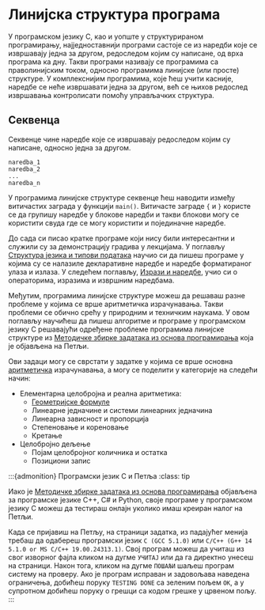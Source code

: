 # Линијска структура програма

У програмском језику C, као и уопште у структурираном програмирању,
најједноставнији програми састоје се из наредби које се извршавају једна за
другом, редоследом којим су написане, од врха програма ка дну. Такви програми
називају се програмима са праволинијским током, односно програмима линијске
(или просте) структуре. У комплекснијим програмима, које ћеш учити касније,
наредбе се неће извршавати једна за другом, већ се њихов редослед извршавања
контролисати помоћу управљачких структура.

## Секвенца

Секвенце чине наредбе које се извршавају редоследом којим су написане, односно
једна за другом.

```text
naredbа_1
naredbа_2
...
naredbа_n
```

У програмима линијске структуре секвенце ћеш наводити између витичастих заграда
у функцији `main()`. Витичасте заграде `{` и `}` користе се да групишу наредбе
у блокове наредби и такви блокови могу се користити свуда где се могу користити
и појединачне наредбе.

До сада си писао кратке програме који нису били интересантни и служили су за
демонстрацију градива у лекцијама. У поглављу
[Структура језика и типови података](../struktura_i_tipovi/index.md) научио си
да пишеш програме у којима су се налазиле декларативне наредбе и наредбе
форматираног улаза и излаза. У следећем поглављу,
[Изрази и наредбе](../izrazi_naredbe/index.md), учио си о операторима, изразима
и извршним наредбама.

Међутим, програмима линијске структуре можеш да решаваш разне проблеме у којима
се врше аритметичка израчунавања. Такви проблеми се обично срећу у природним и
техничким наукама. У овом поглављу научићеш да пишеш алгоритме и програме у
програмском језику C решавајући одређене проблеме програмима линијске структуре
из [Методичке збирке задатака из основа програмирања](https://petlja.org/biblioteka/r/kursevi/Zbirka)
која је објављена на Петљи.

Ови задаци могу се сврстати у задатке у којима се врше основна
[аритметичка](https://petlja.org/biblioteka/r/Zbirka/01%20Aritmetika)
израчунавања, а могу се поделити у категорије на следећи начин:

- Елементарна целобројна и реална аритметика:
    * [Геометријске формуле](geometrijske_formule.md)
    * Линеарне једначине и системи линеарних једначина
    * Линеарна зависност и пропорција
    * Степеновање и кореновање
    * Кретање
- Целобројно дељење
    * Појам целобројног количника и остатка
    * Позициони запис

:::{admonition} Програмски језик C и Петља
:class: tip

Иако је [Методичке збирке задатака из основа програмирања](https://petlja.org/biblioteka/r/kursevi/Zbirka)
објављена за програмске језике C++, C# и Python, своје програме у програмском
језику C можеш да тестираш онлајн уколико имаш креиран налог на Петљи.

Када се пријавиш на Петљу, на страници задатка, из падајућег менија требаш да
одабереш програмски језик `C (GCC 5.1.0)` или
`C/C++ (G++ 14 5.1.0 or MS C/C++ 19.00.24313.1)`. Свој програм можеш да учиташ
из свог изворног фајла кликом на дугме `УЧИТАЈ` или да га директно унесеш на
страници. Након тога, кликом на дугме `ПОШАЉИ` шаљеш програм систему на
проверу. Ако је програм исправан и задовољава наведена ограничења, добићеш
поруку `TESTING DONE` са зеленим пољем `OK`, а у супротном добићеш поруку о
грешци са кодом грешке у црвеном пољу.
:::
